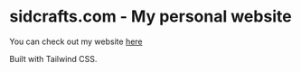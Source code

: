 # sidcrafts.com - My personal website
You can check out my website [here](https://sidcrafts.com)

Built with Tailwind CSS.
